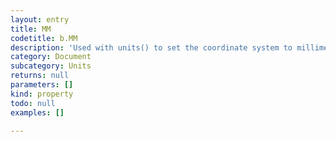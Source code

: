 ```yaml
---
layout: entry
title: MM
codetitle: b.MM
description: 'Used with units() to set the coordinate system to millimeters.'
category: Document
subcategory: Units
returns: null
parameters: []
kind: property
todo: null
examples: []

---
```

